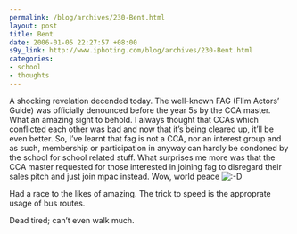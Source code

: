 ```yaml
--- 
permalink: /blog/archives/230-Bent.html
layout: post
title: Bent
date: 2006-01-05 22:27:57 +08:00
s9y_link: http://www.iphoting.com/blog/archives/230-Bent.html
categories: 
- school
- thoughts
---
```

<p class="whiteline"><p>A shocking revelation decended today. The well-known FAG (Flim Actors&#8217; Guide) was officially denounced before the year 5s by the CCA master. What an amazing sight to behold. I always thought that CCAs which conflicted each other was bad and now that it&#8217;s being cleared up, it&#8217;ll be even better. So, I&#8217;ve learnt that fag is not a CCA, nor an interest group and as such, membership or participation in anyway can hardly be condoned by the school for school related stuff. What surprises me more was that the CCA master requested for those interested in joining fag to disregard their sales pitch and just join mpac instead. Wow, world peace <img src="http://static-s3.iphoting.com/blog/templates/default/img/emoticons/laugh.png" alt=":-D" style="display: inline; vertical-align: bottom;" class="emoticon" /></p>
</p><p class="whiteline"><p>Had a race to the likes of amazing. The trick to speed is the approprate usage of bus routes.</p>
</p><p class="break"><p>Dead tired; can&#8217;t even walk much.</p></p>
